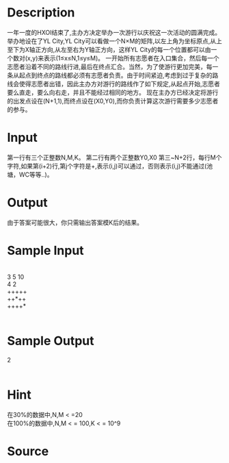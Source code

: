 
# Description

<div class="content">一年一度的HXOI结束了,主办方决定举办一次游行以庆祝这一次活动的圆满完成。
举办地设在了YL City,YL City可以看做一个N×M的矩阵,以左上角为坐标原点,从上至下为X轴正方向,从左至右为Y轴正方向，这样YL City的每一个位置都可以由一个数对(x,y)来表示(1≤x≤N,1≤y≤M)。
一开始所有志愿者在入口集合，然后每一个志愿者沿着不同的路线行进,最后在终点汇合。当然，为了使游行更加完美，每一条从起点到终点的路线都必须有志愿者负责。由于时间紧迫,考虑到过于复杂的路线会使得志愿者出错，因此主办方对游行的路线作了如下规定,从起点开始,志愿者要么直走，要么向右走，并且不能经过相同的地方。
现在主办方已经决定将游行的出发点设在(N+1,1),而终点设在(X0,Y0),而你负责计算这次游行需要多少志愿者的参与。

</div>

# Input

<div class="content">第一行有三个正整数N,M,K。
第二行有两个正整数Y0,X0
第三~N+2行，每行M个字符,如果第(i+2)行,第j个字符是+,表示(i,j)可以通过，否则表示(i,j)不能通过(池塘，WC等等..)。
</div>

# Output

<div class="content">
由于答案可能很大，你只需输出答案模K后的结果。
</div>

# Sample Input

<div class="content"><span class="sampledata"><br/>
3 5 10<br/>
4 2<br/>
+++++<br/>
++*++<br/>
++++*<br/>
<br/>
</span></div>

# Sample Output

<div class="content"><span class="sampledata">2<br/>
<br/>
</span></div>

# Hint

<div class="content"><p>在30%的数据中,N,M &lt; =20<br/>
在100%的数据中,N,M &lt; = 100,K &lt; = 10^9<br/>
</p></div>

# Source

<div class="content"><p><a href="problemset.php?search="></a></p></div>

